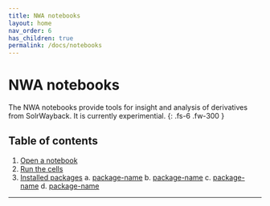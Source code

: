 ```yaml
---
title: NWA notebooks
layout: home
nav_order: 6
has_children: true
permalink: /docs/notebooks
---
```


# NWA notebooks
The NWA notebooks provide tools for insight and analysis of derivatives from SolrWayback. It is currently experimential.
{: .fs-6 .fw-300 }

## Table of contents
1. [Open a notebook](#)
2. [Run the cells](#)
3. [Installed packages](#)
    a. [package-name](#)
    b. [package-name](#)
    c. [package-name](#)
    d. [package-name](#)

---
